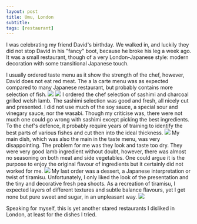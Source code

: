 ```yaml
---
layout: post
title: Umu, London
subtitle: 
tags: [restaurant]
---
```


I was celebrating my friend David's birthday.
We walked in, and luckily they did not stop David in his "fancy" boot, because he broke his leg a week ago.
It was a small restaurant, though of a very London-Japanese style: modern decoration with some transitional Japanese touch.

I usually ordered taste menu as it show the strength of the chef, however, David does not eat red meat.
The a la carte menu was as expected compared to many Japanese restaurant, but probably contains more selection of fish.
<img src="{{ 'img/Umu-menu-1.jpg' | relative_url }}" />
<img src="{{ 'img/Umu-menu-2.jpg' | relative_url }}" />
I ordered the chef selection of sashimi and charcoal grilled welsh lamb.
The sashimi selection was good and fresh, all nicely cut and presented.
I did not use much of the soy sauce, a special sour and vinegary sauce, nor the wasabi.
Though my criticise was, there were not much one could go wrong with sashimi except picking the best ingredients.
To the chef's defence, it probably require years of training to identify the best parts of various fishes and cut then into the ideal thickness.
<img src="{{ 'img/Umu-sashimi.jpg' | relative_url }}" />
My main dish, which was also the main in the taste menu, was very disappointing.
The problem for me was they look and taste too dry.
They were very good lamb ingredient without doubt, however, there was almost no seasoning on both meat and side vegetables.
One could argue it is the purpose to enjoy the original flavour of ingredients but it certainly did not worked for me.
<img src="{{ 'img/Umu-lamb.jpg' | relative_url }}" />
My last order was a dessert, a Japanese interpretation or twist of tiramisu.
Unfortunately, I only liked the look of the presentation and the tiny and decorative fresh pea shoots.
As a recreation of tiramisu, I expected layers of different textures and subtle balance flavours, yet I get none but pure sweet and sugar, in an unpleasant way.
<img src="{{ 'img/Umu-dessert.jpg' | relative_url }}" />

Speaking for myself, this is yet another stared restaurants I disliked in London, at least for the dishes I tried.
